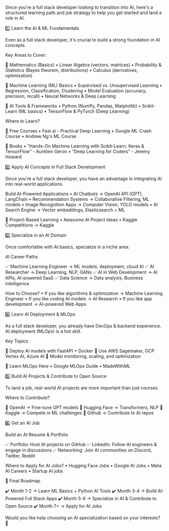 Since you're a full stack developer looking to transition into AI, here's a structured learning path and job strategy to help you get started and land a role in AI.

1️⃣ Learn the AI & ML Fundamentals

Even as a full stack developer, it's crucial to build a strong foundation in AI concepts.

Key Areas to Cover:

🔹 Mathematics (Basics)
	•	Linear Algebra (vectors, matrices)
	•	Probability & Statistics (Bayes theorem, distributions)
	•	Calculus (derivatives, optimization)

🔹 Machine Learning (ML) Basics
	•	Supervised vs. Unsupervised Learning
	•	Regression, Classification, Clustering
	•	Model Evaluation (accuracy, precision, recall)
	•	Neural Networks & Deep Learning

🔹 AI Tools & Frameworks
	•	Python (NumPy, Pandas, Matplotlib)
	•	Scikit-Learn (ML basics)
	•	TensorFlow & PyTorch (Deep Learning)

Where to Learn?

📌 Free Courses
	•	Fast.ai - Practical Deep Learning
	•	Google ML Crash Course
	•	Andrew Ng's ML Course

📌 Books
	•	“Hands-On Machine Learning with Scikit-Learn, Keras & TensorFlow” - Aurélien Géron
	•	“Deep Learning for Coders” - Jeremy Howard

2️⃣ Apply AI Concepts in Full Stack Development

Since you're a full stack developer, you have an advantage in integrating AI into real-world applications.

Build AI-Powered Applications
	•	AI Chatbots → OpenAI API (GPT), LangChain
	•	Recommendation Systems → Collaborative Filtering, ML models
	•	Image Recognition Apps → Computer Vision, YOLO models
	•	AI Search Engine → Vector embeddings, Elasticsearch + ML

📌 Project-Based Learning
	•	Awesome AI Project Ideas
	•	Kaggle Competitions → Kaggle

3️⃣ Specialize in an AI Domain

Once comfortable with AI basics, specialize in a niche area:

AI Career Paths

✅ Machine Learning Engineer → ML models, deployment, cloud AI
✅ AI Researcher → Deep Learning, NLP, GANs
✅ AI in Web Development → AI APIs, AI-powered SaaS
✅ Data Science → Data analysis, Business intelligence

How to Choose?
	•	If you like algorithms & optimization → Machine Learning Engineer
	•	If you like coding AI models → AI Research
	•	If you like app development → AI-powered Web Apps

4️⃣ Learn AI Deployment & MLOps

As a full stack developer, you already have DevOps & backend experience. AI deployment (MLOps) is a hot skill.

Key Topics

🔹 Deploy AI models with FastAPI + Docker
🔹 Use AWS Sagemaker, GCP Vertex AI, Azure AI
🔹 Model monitoring, scaling, and optimization

📌 Learn MLOps Here
	•	Google MLOps Guide
	•	MadeWithML

5️⃣ Build AI Projects & Contribute to Open Source

To land a job, real-world AI projects are more important than just courses.

Where to Contribute?

🔹 OpenAI → Fine-tune GPT models
🔹 Hugging Face → Transformers, NLP
🔹 Kaggle → Compete in ML challenges
🔹 Github → Contribute to AI repos

6️⃣ Get an AI Job

Build an AI Resume & Portfolio

✅ Portfolio: Host AI projects on GitHub
✅ LinkedIn: Follow AI engineers & engage in discussions
✅ Networking: Join AI communities on Discord, Twitter, Reddit

Where to Apply for AI Jobs?
	•	Hugging Face Jobs
	•	Google AI Jobs
	•	Meta AI Careers
	•	Startup AI jobs

🚀 Final Roadmap

✔️ Month 1-2 → Learn ML Basics + Python AI Tools
✔️ Month 3-4 → Build AI-Powered Full Stack Apps
✔️ Month 5-6 → Specialize in AI & Contribute to Open Source
✔️ Month 7+ → Apply for AI Jobs

Would you like help choosing an AI specialization based on your interests? 🚀